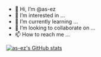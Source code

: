 - 👋 Hi, I’m @as-ez
- 👀 I’m interested in ...
- 🌱 I’m currently learning ...
- 💞️ I’m looking to collaborate on ...
- 📫 How to reach me ...

[![as-ez's GitHub stats](https://github-readme-stats.vercel.app/api?username=as-ez)](https://github.com/as-ez/github-readme-stats)


<!---
as-ez/as-ez is a ✨ special ✨ repository because its `README.md` (this file) appears on your GitHub profile.
You can click the Preview link to take a look at your changes.
--->
